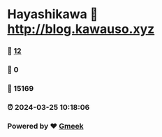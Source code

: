 # Hayashikawa :link: http://blog.kawauso.xyz 
### :page_facing_up: [12](http://blog.kawauso.xyz/tag.html) 
### :speech_balloon: 0 
### :hibiscus: 15169 
### :alarm_clock: 2024-03-25 10:18:06 
### Powered by :heart: [Gmeek](https://github.com/Meekdai/Gmeek)
